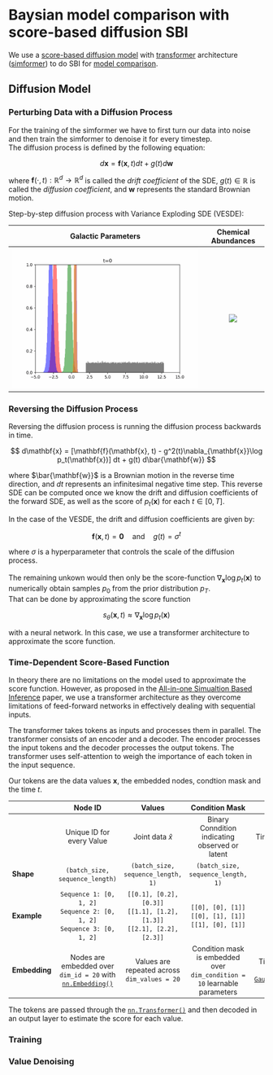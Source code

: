 # Baysian model comparison with score-based diffusion SBI

We use a [score-based diffusion model](https://arxiv.org/abs/2011.13456) with [transformer](https://arxiv.org/abs/1706.03762) architecture ([simformer](https://arxiv.org/abs/2404.09636)) to do SBI for [model comparison](https://academic.oup.com/rasti/article/2/1/710/7382245). <br>

## Diffusion Model

### Perturbing Data with a Diffusion Process
For the training of the simformer we have to first turn our data into noise and then train the simformer to denoise it for every timestep. <br>
The diffusion process is defined by the following equation:

$$
d\mathbf{x} = \mathbf{f}(\mathbf{x},t) dt + g(t) d\mathbf{w}
$$

where $\mathbf{f}(\cdot, t): \mathbb{R}^d \to \mathbb{R}^d$ is called the *drift coefficient* of the SDE, $g(t) \in \mathbb{R}$ is called the *diffusion coefficient*, and $\mathbf{w}$ represents the standard Brownian motion.

Step-by-step diffusion process with Variance Exploding SDE (VESDE): <br>

Galactic Parameters           |  Chemical Abundances
:-------------------------:|:-------------------------:
![](plots/theta_to_noise.gif)  |  ![](plots/x_to_noise.gif)

### Reversing the Diffusion Process
Reversing the diffusion process is running the diffusion process backwards in time. 

$$
d\mathbf{x} = [\mathbf{f}(\mathbf{x}, t) - g^2(t)\nabla_{\mathbf{x}}\log p_t(\mathbf{x})] dt + g(t) d\bar{\mathbf{w}}
$$

where $\bar{\mathbf{w}}$ is a Brownian motion in the reverse time direction, and $dt$ represents an infinitesimal negative time step. This reverse SDE can be computed once we know the drift and diffusion coefficients of the forward SDE, as well as the score of $p_t(\mathbf{x})$ for each $t\in[0, T]$. <br>

In the case of the VESDE, the drift and diffusion coefficients are given by:

$$
\mathbf{f}(\mathbf{x}, t) = \mathbf{0} \quad \text{and} \quad g(t) = \sigma^t
$$

where $\sigma$ is a hyperparameter that controls the scale of the diffusion process. <br> <br>
The remaining unkown would then only be the score-function $\nabla_\mathbf{x} \log p_t(\mathbf{x})$ to numerically obtain samples $p_0$ from the prior distribution $p_T$. <br>
That can be done by approximating the score function

$$
s_{\theta}(\mathbf{x},t) \approx \nabla_\mathbf{x} \log p_t(\mathbf{x})
$$

with a neural network. In this case, we use a transformer architecture to approximate the score function. <br>

### Time-Dependent Score-Based Function
In theory there are no limitations on the model used to approximate the score function. However, as proposed in the [All-in-one Simualtion Based Inference](https://arxiv.org/abs/2404.09636) paper, we use a transformer architecture as they  overcome limitations of feed-forward networks in effectively dealing with sequential inputs. <br>

The transformer takes tokens as inputs and processes them in parallel. The transformer consists of an encoder and a decoder. The encoder processes the input tokens and the decoder processes the output tokens. The transformer uses self-attention to weigh the importance of each token in the input sequence. <br>

Our tokens are the data values $\mathbf{x}$, the embedded nodes, condtion mask and the time $t$. 

|| Node ID | Values | Condition Mask | Time |
|-------------------------|:-------------------------:| :-------------------------:| :-------------------------:|:-------------------------:|
||Unique ID for every Value | Joint data $\hat{x}$ | Binary Conndition indicating observed or latent | Time in diffusion process|
| **Shape** | `(batch_size, sequence_length)` | `(batch_size, sequence_length, 1)` | `(batch_size, sequence_length, 1)` | `(batch_size, 1)` |
| **Example**          | `Sequence 1: [0, 1, 2]`<br>`Sequence 2: [0, 1, 2]`<br>`Sequence 3: [0, 1, 2]` | `[[0.1], [0.2], [0.3]]`<br>`[[1.1], [1.2], [1.3]]`<br>`[[2.1], [2.2], [2.3]]` | `[[0], [0], [1]]`<br>`[[0], [1], [1]]`<br>`[[1], [0], [1]]` | `[10]`<br>`[25]`<br>`[99]` |
| **Embedding** | Nodes are embedded over `dim_id = 20` with [`nn.Embedding()`](https://pytorch.org/docs/stable/generated/torch.nn.Embedding.html) | Values are repeated across `dim_values = 20` | Condition mask is embedded over `dim_condition = 10` learnable parameters | Time is embedded over `dim_time = 20` with [`GaussianFourierEmbedding`](https://arxiv.org/abs/2006.10739) |

The tokens are passed through the [`nn.Transformer()`](https://pytorch.org/docs/stable/generated/torch.nn.Transformer.html) and then decoded in an output layer to estimate the score for each value. <br>

### Training

### Value Denoising
